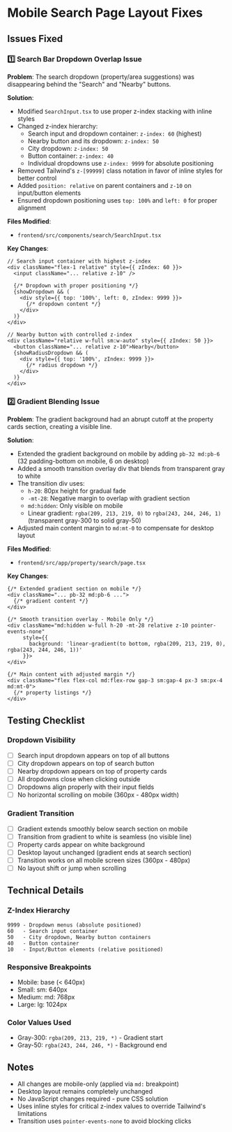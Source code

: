 # Mobile Search Page Layout Fixes

## Issues Fixed

### 1️⃣ Search Bar Dropdown Overlap Issue
**Problem**: The search dropdown (property/area suggestions) was disappearing behind the "Search" and "Nearby" buttons.

**Solution**: 
- Modified `SearchInput.tsx` to use proper z-index stacking with inline styles
- Changed z-index hierarchy:
  - Search input and dropdown container: `z-index: 60` (highest)
  - Nearby button and its dropdown: `z-index: 50`
  - City dropdown: `z-index: 50`
  - Button container: `z-index: 40`
  - Individual dropdowns use `z-index: 9999` for absolute positioning
- Removed Tailwind's `z-[99999]` class notation in favor of inline styles for better control
- Added `position: relative` on parent containers and `z-10` on input/button elements
- Ensured dropdown positioning uses `top: 100%` and `left: 0` for proper alignment

**Files Modified**:
- `frontend/src/components/search/SearchInput.tsx`

**Key Changes**:
```tsx
// Search input container with highest z-index
<div className="flex-1 relative" style={{ zIndex: 60 }}>
  <input className="... relative z-10" />
  
  {/* Dropdown with proper positioning */}
  {showDropdown && (
    <div style={{ top: '100%', left: 0, zIndex: 9999 }}>
      {/* dropdown content */}
    </div>
  )}
</div>

// Nearby button with controlled z-index
<div className="relative w-full sm:w-auto" style={{ zIndex: 50 }}>
  <button className="... relative z-10">Nearby</button>
  {showRadiusDropdown && (
    <div style={{ top: '100%', zIndex: 9999 }}>
      {/* radius dropdown */}
    </div>
  )}
</div>
```

### 2️⃣ Gradient Blending Issue
**Problem**: The gradient background had an abrupt cutoff at the property cards section, creating a visible line.

**Solution**:
- Extended the gradient background on mobile by adding `pb-32 md:pb-6` (32 padding-bottom on mobile, 6 on desktop)
- Added a smooth transition overlay div that blends from transparent gray to white
- The transition div uses:
  - `h-20`: 80px height for gradual fade
  - `-mt-28`: Negative margin to overlap with gradient section
  - `md:hidden`: Only visible on mobile
  - Linear gradient: `rgba(209, 213, 219, 0)` to `rgba(243, 244, 246, 1)` (transparent gray-300 to solid gray-50)
- Adjusted main content margin to `md:mt-0` to compensate for desktop layout

**Files Modified**:
- `frontend/src/app/property/search/page.tsx`

**Key Changes**:
```tsx
{/* Extended gradient section on mobile */}
<div className="... pb-32 md:pb-6 ...">
  {/* gradient content */}
</div>

{/* Smooth transition overlay - Mobile Only */}
<div className="md:hidden w-full h-20 -mt-28 relative z-10 pointer-events-none" 
     style={{ 
       background: 'linear-gradient(to bottom, rgba(209, 213, 219, 0), rgba(243, 244, 246, 1))'
     }}>
</div>

{/* Main content with adjusted margin */}
<div className="flex flex-col md:flex-row gap-3 sm:gap-4 px-3 sm:px-4 md:mt-0">
  {/* property listings */}
</div>
```

## Testing Checklist

### Dropdown Visibility
- [ ] Search input dropdown appears on top of all buttons
- [ ] City dropdown appears on top of search button
- [ ] Nearby dropdown appears on top of property cards
- [ ] All dropdowns close when clicking outside
- [ ] Dropdowns align properly with their input fields
- [ ] No horizontal scrolling on mobile (360px - 480px width)

### Gradient Transition
- [ ] Gradient extends smoothly below search section on mobile
- [ ] Transition from gradient to white is seamless (no visible line)
- [ ] Property cards appear on white background
- [ ] Desktop layout unchanged (gradient ends at search section)
- [ ] Transition works on all mobile screen sizes (360px - 480px)
- [ ] No layout shift or jump when scrolling

## Technical Details

### Z-Index Hierarchy
```
9999 - Dropdown menus (absolute positioned)
60   - Search input container
50   - City dropdown, Nearby button containers
40   - Button container
10   - Input/Button elements (relative positioned)
```

### Responsive Breakpoints
- Mobile: base (< 640px)
- Small: sm: 640px
- Medium: md: 768px
- Large: lg: 1024px

### Color Values Used
- Gray-300: `rgba(209, 213, 219, *)` - Gradient start
- Gray-50: `rgba(243, 244, 246, *)` - Background end

## Notes
- All changes are mobile-only (applied via `md:` breakpoint)
- Desktop layout remains completely unchanged
- No JavaScript changes required - pure CSS solution
- Uses inline styles for critical z-index values to override Tailwind's limitations
- Transition uses `pointer-events-none` to avoid blocking clicks
